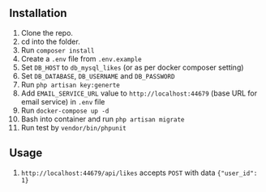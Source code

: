 ## Installation

1. Clone the repo.
2. cd into the folder.
3. Run `composer install`
4. Create a `.env` file from `.env.example`
5. Set `DB_HOST` to `db_mysql_likes` (or as per docker composer setting)
6. Set `DB_DATABASE`, `DB_USERNAME` and `DB_PASSWORD`
7. Run `php artisan key:generte`
9. Add `EMAIL_SERVICE_URL` value to `http://localhost:44679` (base URL for email service) in `.env` file
8. Run `docker-compose up -d`
9. Bash into container and run `php artisan migrate`
10. Run test by `vendor/bin/phpunit`

## Usage
1. `http://localhost:44679/api/likes` accepts `POST` with data `{"user_id": 1}`

